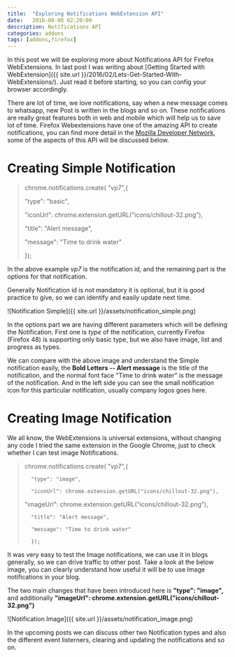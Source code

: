 ```yaml
---
title:  "Exploring Notifications WebExtension API"
date:   2016-08-08 02:20:00
description: Notifications API
categories: addons
tags: [addons,firefox]
---
```


In this post we will be exploring more about Notifications API for Firefox WebExtensions. In last post I was writing about [Getting Started with WebExtension]({{ site.url }}/2016/02/Lets-Get-Started-With-WebExtensions/). Just read it before starting, so you can config your browser accordingly. 

There are lot of time, we love notifications, say when a new message comes to whatsapp, new Post is written in the blogs and so on. These notifications are really great features both in web and mobile which will help us to save lot of time. Firefox Webextensions have one of the amazing API to create notifications, you can find more detail in the [Mozilla Developer Network](https://developer.mozilla.org/en-US/Add-ons/WebExtensions/API/Notifications), some of the aspects of this API will be discussed below.

**Creating Simple Notification**
================================

>
>	 chrome.notifications.create( "vp7",{
>    
>	"type": "basic",
>    
>	"iconUrl": chrome.extension.getURL("icons/chillout-32.png"),
>    
>	"title": "Alert message",
>    
>	"message": "Time to drink water"
>  
>	});


In the above example *vp7* is the notification id, and the remaining part is the options for that notification.

Generally Notification id is not mandatory it is optional, but it is good practice to give, so we can identify and easily update next time.

![Notification Simple]({{ site.url }}/assets/notification_simple.png)

In the options part we are having different parameters which will be defining the Notification. First one is *type* of the notification, currently Firefox (Firefox 48) is supporting only basic type, but we also have image, list and progress as types.

We can compare with the above image and understand the Simple notification easily, the **Bold Letters -- Alert message** is the title of the notification, and the normal font face "Time to drink water" is the message of the notification. And in the left side you can see the small notification icon for this particular notification, usually company logos goes here.

**Creating Image Notification**
===============================
We all know, the WebExtensions is universal extensions, without changing any code I tried the same extension in the Google Chrome, just to check whether I can test image Notifications.


>
> 	chrome.notifications.create( "vp7",{
> 
>       "type": "image",
> 
>       "iconUrl": chrome.extension.getURL("icons/chillout-32.png"),
> 	
>	"imageUrl": chrome.extension.getURL("icons/chillout-32.png"),
>
>       "title": "Alert message",
> 
>       "message": "Time to drink water"
> 
>       });


It was very easy to test the Image notifications, we can use it in blogs generally, so we can drive traffic to other post. Take a look at the below image, you can clearly understand how useful it will be to use Image notifications in your blog.

The two main changes that have been introduced here is **"type": "image",** and additionally **"imageUrl": chrome.extension.getURL("icons/chillout-32.png")** 


![Notification Image]({{ site.url }}/assets/notification_image.png)



In the upcoming posts we can discuss other two Notification types and also the different event listerners, clearing and updating the notifications and so on.
